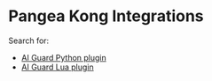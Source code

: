 # Pangea Kong Integrations

Search for:  
- [AI Guard Python plugin](./packages/python/ai-guard-plugin/README.md)  
- [AI Guard Lua plugin](./packages/lua/pangea-ai-guard/README.md)  
